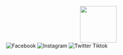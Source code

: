 <div id="header" align="center">
  <img src="https://media.giphy.com/media/M9gbBd9nbDrOTu1Mqx/giphy.gif" width="100"/>
</div>


<div id="badges">
  <img src="https://img.shields.io/badge/Facebook-blue?logo=facebook&logoColor=white&style=for-the-badge" alt="Facebook"/>
  <img src="https://img.shields.io/badge/Instagram-red?style=for-the-badge&logo=Instagram&logoColor=white" alt="Instagram"/>
  <img src="https://img.shields.io/badge/Tiktok-blue?style=for-the-badge&logo=tiktok&logoColor=white" alt="Twitter Tiktok"/>
</div>


